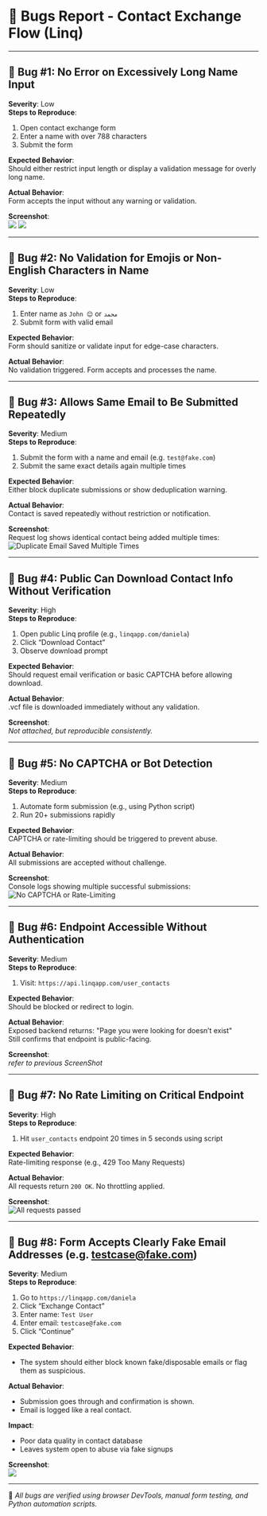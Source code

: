 # 🐞 Bugs Report - Contact Exchange Flow (Linq)

---

## 🐛 Bug #1: No Error on Excessively Long Name Input

**Severity**: Low  
**Steps to Reproduce**:
1. Open contact exchange form
2. Enter a name with over 788 characters
3. Submit the form

**Expected Behavior**:  
Should either restrict input length or display a validation message for overly long name.

**Actual Behavior**:  
Form accepts the input without any warning or validation.

**Screenshot**:  
![](screenshots/Screenshot3.png)
![](screenshots/Screenshot4.png)

---

## 🐛 Bug #2: No Validation for Emojis or Non-English Characters in Name

**Severity**: Low  
**Steps to Reproduce**:
1. Enter name as `John 😊` or `محمد`
2. Submit form with valid email

**Expected Behavior**:  
Form should sanitize or validate input for edge-case characters.

**Actual Behavior**:  
No validation triggered. Form accepts and processes the name.

---

## 🐛 Bug #3: Allows Same Email to Be Submitted Repeatedly

**Severity**: Medium  
**Steps to Reproduce**:
1. Submit the form with a name and email (e.g. `test@fake.com`)
2. Submit the same exact details again multiple times

**Expected Behavior**:  
Either block duplicate submissions or show deduplication warning.

**Actual Behavior**:  
Contact is saved repeatedly without restriction or notification.

**Screenshot**:  
Request log shows identical contact being added multiple times:
![Duplicate Email Saved Multiple Times](screenshots/Screenshot1.png)

---

## 🐛 Bug #4: Public Can Download Contact Info Without Verification

**Severity**: High  
**Steps to Reproduce**:
1. Open public Linq profile (e.g., `linqapp.com/daniela`)
2. Click “Download Contact”
3. Observe download prompt

**Expected Behavior**:  
Should request email verification or basic CAPTCHA before allowing download.

**Actual Behavior**:  
.vcf file is downloaded immediately without any validation.

**Screenshot**:  
_Not attached, but reproducible consistently._

---

## 🐛 Bug #5: No CAPTCHA or Bot Detection

**Severity**: Medium  
**Steps to Reproduce**:
1. Automate form submission (e.g., using Python script)
2. Run 20+ submissions rapidly

**Expected Behavior**:  
CAPTCHA or rate-limiting should be triggered to prevent abuse.

**Actual Behavior**:  
All submissions are accepted without challenge.

**Screenshot**:  
Console logs showing multiple successful submissions:
![No CAPTCHA or Rate-Limiting](screenshots/Screenshot2.png)

---

## 🐛 Bug #6: Endpoint Accessible Without Authentication

**Severity**: Medium  
**Steps to Reproduce**:
1. Visit: `https://api.linqapp.com/user_contacts`

**Expected Behavior**:  
Should be blocked or redirect to login.

**Actual Behavior**:  
Exposed backend returns: "Page you were looking for doesn’t exist"  
Still confirms that endpoint is public-facing.

**Screenshot**:  
_refer to previous ScreenShot_

---

## 🐛 Bug #7: No Rate Limiting on Critical Endpoint

**Severity**: High  
**Steps to Reproduce**:
1. Hit `user_contacts` endpoint 20 times in 5 seconds using script

**Expected Behavior**:  
Rate-limiting response (e.g., 429 Too Many Requests)

**Actual Behavior**:  
All requests return `200 OK`. No throttling applied.

**Screenshot**:  
![All requests passed](screenshots/Screenshot2.png)

---

## 🐛 Bug #8: Form Accepts Clearly Fake Email Addresses (e.g. testcase@fake.com)

**Severity**: Medium  
**Steps to Reproduce**:
1. Go to `https://linqapp.com/daniela`
2. Click “Exchange Contact”
3. Enter name: `Test User`
4. Enter email: `testcase@fake.com`
5. Click “Continue”

**Expected Behavior**:  
- The system should either block known fake/disposable emails or flag them as suspicious.

**Actual Behavior**:  
- Submission goes through and confirmation is shown.
- Email is logged like a real contact.

**Impact**:  
- Poor data quality in contact database  
- Leaves system open to abuse via fake signups

**Screenshot**:  
![](screenshots/Screenshot3.png)


---

📌 _All bugs are verified using browser DevTools, manual form testing, and Python automation scripts._
